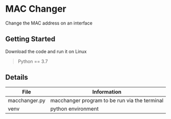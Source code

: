 # MAC Changer
Change the MAC address on an interface
## Getting Started
Download the code and run it on Linux
> Python == 3.7
>
## Details
| File | Information |
|-------|------------|
| macchanger.py  | macchanger program to be run via the terminal | 
| venv  | python environment  | 
